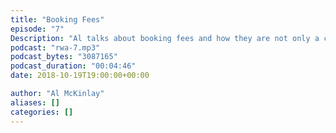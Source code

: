```yaml
---
title: "Booking Fees"
episode: "7"
Description: "Al talks about booking fees and how they are not only a cash grab, but also sometimes cause negative effects for the companies charging them"
podcast: "rwa-7.mp3"
podcast_bytes: "3087165"
podcast_duration: "00:04:46"
date: 2018-10-19T19:00:00+00:00

author: "Al McKinlay"
aliases: []
categories: []
---
```

